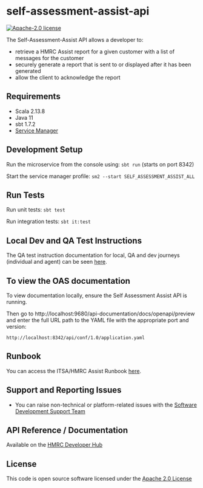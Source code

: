 self-assessment-assist-api
========================

[![Apache-2.0 license](http://img.shields.io/badge/license-Apache-blue.svg)](http://www.apache.org/licenses/LICENSE-2.0.html)

The Self-Assessment-Assist API allows a developer to:

- retrieve a HMRC Assist report for a given customer with a list of messages for the customer
- securely generate a report that is sent to or displayed after it has been generated
- allow the client to acknowledge the report

## Requirements
- Scala 2.13.8
- Java 11 
- sbt 1.7.2
- [Service Manager](https://github.com/hmrc/service-manager)

## Development Setup
Run the microservice from the console using: `sbt run` (starts on port 8342)

Start the service manager profile: `sm2 --start SELF_ASSESSMENT_ASSIST_ALL`

## Run Tests
Run unit tests: `sbt test`

Run integration tests: `sbt it:test`

## Local Dev and QA Test Instructions
The QA test instruction documentation for local, QA and dev journeys (individual and agent) can be seen [here](https://confluence.tools.tax.service.gov.uk/pages/viewpage.action?spaceKey=TR&title=QA).


## To view the OAS documentation
To view documentation locally, ensure the Self Assessment Assist API is running.

Then go to http://localhost:9680/api-documentation/docs/openapi/preview and enter the full URL path to the YAML file with the appropriate port and version:

```
http://localhost:8342/api/conf/1.0/application.yaml
```
## Runbook

You can access the ITSA/HMRC Assist Runbook [here](https://confluence.tools.tax.service.gov.uk/display/TR/HMRC+Assist+Runbook).

## Support and Reporting Issues

- You can raise non-technical or platform-related issues with the [Software Development Support Team](https://developer.service.hmrc.gov.uk/developer/support)

## API Reference / Documentation
Available on the [HMRC Developer Hub](https://developer.qa.tax.service.gov.uk/api-documentation/docs/api/service/self-assessment-assist/1.0)

## License
This code is open source software licensed under the [Apache 2.0 License]("http://www.apache.org/licenses/LICENSE-2.0.html")